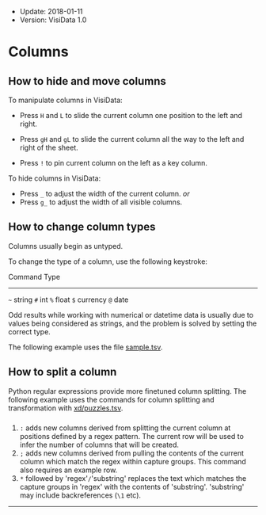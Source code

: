 - Update: 2018-01-11
- Version: VisiData 1.0

# Columns

## How to hide and move columns

To manipulate columns in VisiData:

- Press `H` and `L` to slide the current column one position to the left and right.
- Press `gH` and `gL` to slide the current column all the way to the left and right of the sheet.

- Press `!` to pin current column on the left as a key column.

To hide columns in VisiData:

- Press `_` to adjust the width of the current column.
*or*
- Press `g_` to adjust the width of all visible columns.

## How to change column types

Columns usually begin as untyped.

To change the type of a column, use the following keystroke:

 Command    Type
--------- --------
`~`       string
`#`       int
`%`       float
`$`       currency
`@`       date

Odd results while working with numerical or datetime data is usually due to values being considered as strings, and the problem is solved by setting the correct type.

The following example uses the file [sample.tsv](https://raw.githubusercontent.com/saulpw/visidata/stable/sample_data/sample.tsv).

<section id="hero">
    <asciinema-player id="player" poster="npt:0:20" rows=27 src="../casts/types.cast"></asciinema-player>
    <script type="text/javascript" src="/asciinema-player.js"></script>
</section>

## How to split a column

Python regular expressions provide more finetuned column splitting. The following example
uses the commands for column splitting and transformation with [xd/puzzles.tsv](http://xd.saul.pw/xd-metadata.zip).

<section id="hero">
    <asciinema-player id="player" poster="npt=0:20" rows=27 src="../casts/split-regex.cast"></asciinema-player>
    <script type="text/javascript" src="/asciinema-player.js"></script>
</section>

###

1. `:` adds new columns derived from splitting the current column at positions defined by a regex pattern. The current row will be used to infer the number of columns that will be created.
2. `;` adds new columns derived from pulling the contents of the current column which match the regex within capture groups. This command also requires an example row.
3. `*` followed by 'regex'`/`'substring' replaces the text which matches the capture groups in 'regex' with the contents of 'substring'. 'substring' may include backreferences (`\1` etc).

---
